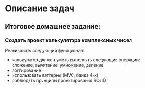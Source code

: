 # Описание задач

## **Итоговое домашнее задание:**

### Создать проект калькулятора комплексных чисел

Реализовать следующий функционал: 

- калькулятор должен уметь выполнять следующие операции: сложение, вычитание, умножение, деление. 
- логгирование
- использовать паттерны (MVC, банда 4-х)
- соблюдать принципы проектирования SOLID





